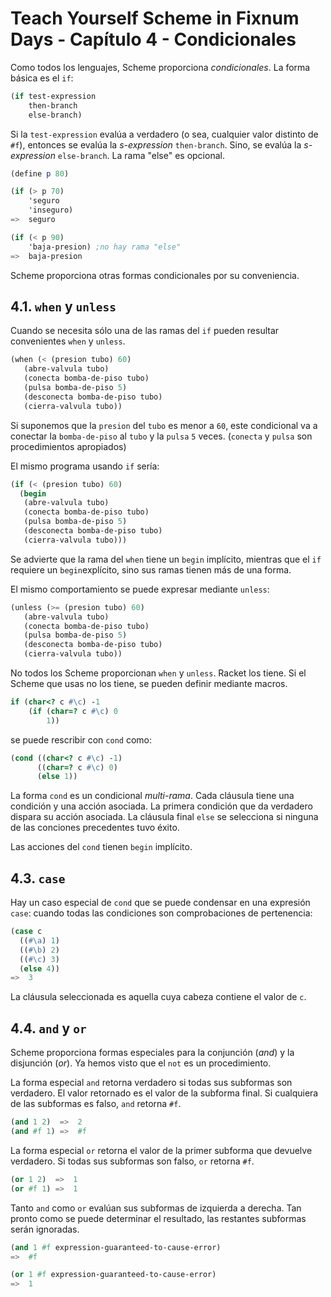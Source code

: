 # Teach Yourself Scheme in Fixnum Days - Capítulo 4 - Condicionales

Como todos los lenguajes, Scheme proporciona *condicionales*. La forma básica es el `if`:

```scheme
(if test-expression
    then-branch
    else-branch)
```

Si la `test-expression` evalúa a verdadero  (o sea, cualquier valor distinto de `#f`), entonces se
evalúa la *s-expression* `then-branch`.  Sino, se evalúa la *s-expression* `else-branch`. La rama "else" es opcional.

```scheme
(define p 80)

(if (> p 70) 
    'seguro
    'inseguro)
=>  seguro

(if (< p 90)
    'baja-presion) ;no hay rama "else"
=>  baja-presion
```

Scheme proporciona otras formas condicionales por su conveniencia. 

## 4.1. `when` y `unless`

Cuando se necesita sólo una de las ramas del `if` pueden resultar convenientes `when` y `unless`.

```scheme
(when (< (presion tubo) 60)
   (abre-valvula tubo)
   (conecta bomba-de-piso tubo)
   (pulsa bomba-de-piso 5)
   (desconecta bomba-de-piso tubo)
   (cierra-valvula tubo))
```

Si suponemos que la `presion` del `tubo` es menor a `60`, este condicional va a conectar la `bomba-de-piso` 
al `tubo` y la `pulsa` `5` veces.  (`conecta` y `pulsa` son procedimientos apropiados)

El mismo programa usando `if` sería:

```scheme
(if (< (presion tubo) 60)
  (begin
   (abre-valvula tubo)
   (conecta bomba-de-piso tubo)
   (pulsa bomba-de-piso 5)
   (desconecta bomba-de-piso tubo)
   (cierra-valvula tubo)))
```

Se advierte que la rama del `when` tiene un `begin` implícito, mientras que el `if` requiere un `begin`explícito, sino sus ramas tienen más de una forma.

El mismo comportamiento se puede expresar mediante `unless`:


```scheme
(unless (>= (presion tubo) 60)
   (abre-valvula tubo)
   (conecta bomba-de-piso tubo)
   (pulsa bomba-de-piso 5)
   (desconecta bomba-de-piso tubo)
   (cierra-valvula tubo))
```

No todos los Scheme proporcionan `when` y `unless`.  Racket los tiene.  Si el Scheme que usas no los tiene, se pueden definir mediante macros.

```scheme
if (char<? c #\c) -1
    (if (char=? c #\c) 0
        1))
```

se puede rescribir con `cond` como:

```scheme
(cond ((char<? c #\c) -1)
      ((char=? c #\c) 0)
      (else 1))
```

La forma `cond` es un condicional *multi-rama*.  Cada cláusula tiene una condición y una acción asociada.
La primera condición que da verdadero dispara su acción asociada.  La cláusula final `else` se selecciona
si ninguna de las conciones precedentes tuvo éxito.

Las acciones del `cond` tienen `begin` implícito.

##  4.3. `case`

Hay un caso especial de `cond` que se puede condensar en una expresión `case`: cuando todas las condiciones
son comprobaciones de pertenencia:

```scheme
(case c
  ((#\a) 1)
  ((#\b) 2)
  ((#\c) 3)
  (else 4))
=>  3
```

La cláusula seleccionada es aquella cuya cabeza contiene el valor de `c`.

## 4.4. `and` y `or`

Scheme proporciona formas especiales para la conjunción (*and*) y la disjunción (*or*).  Ya hemos visto que
el `not` es un procedimiento.

La forma especial `and` retorna verdadero si todas sus subformas son verdadero.  El valor retornado es el 
valor de la subforma final.  Si cualquiera de las subformas es falso, `and` retorna `#f`.

```scheme
(and 1 2)  =>  2
(and #f 1) =>  #f
```


La forma especial `or` retorna el valor de la primer subforma que devuelve verdadero.  Si todas sus subformas son  falso, `or` retorna `#f`.


```scheme
(or 1 2)  =>  1
(or #f 1) =>  1
```

Tanto `and` como `or` evalúan sus subformas de izquierda a derecha.  Tan pronto como se puede determinar el resultado, las restantes subformas serán ignoradas.


```scheme
(and 1 #f expression-guaranteed-to-cause-error)
=>  #f

(or 1 #f expression-guaranteed-to-cause-error)
=>  1
```
